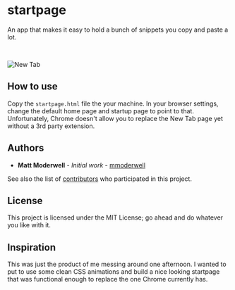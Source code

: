 # startpage

An app that makes it easy to hold a bunch of snippets you copy and paste a lot.

&nbsp;

![New Tab](screen.png?raw=true "Startpage")

## How to use

Copy the `startpage.html` file the your machine. In your browser settings, change the default home page and startup page to point to that. Unfortunately, Chrome doesn't allow you to replace the New Tab page yet without a 3rd party extension.

## Authors

* **Matt Moderwell** - *Initial work* - [mmoderwell](https://mmoderwell.com)

See also the list of [contributors](https://github.com/mmoderwell/startpage/contributors) who participated in this project.

## License

This project is licensed under the MIT License; go ahead and do whatever you like with it.

## Inspiration
This was just the product of me messing around one afternoon. I wanted to put to use some clean CSS animations and build a nice looking startpage that was functional enough to replace the one Chrome currently has.